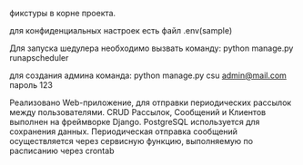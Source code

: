 фикстуры в корне проекта.

для конфиденциальных настроек есть файл .env(sample)

Для запуска шедулера необходимо вызвать команду: python manage.py runapscheduler

для создания админа команда: python manage.py csu admin@mail.com пароль 123

Реализовано Web-приложение, для отправки периодических рассылок между пользователями.
CRUD Рассылок, Сообщений и Клиентов выполнен на фреймворке Django.
PostgreSQL используется для сохранения данных.
Периодическая отправка сообщений осуществляется через сервисную функцию, выполняемую по расписанию через crontab
